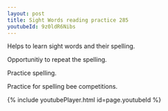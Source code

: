 ```yaml
---
layout: post
title: Sight Words reading practice 285
youtubeId: 9z0ldR6Nibs
---
```

 
 
Helps to learn sight words and their spelling.

Opportunitiy to repeat the spelling. 

Practice spelling. 
 
Practice for spelling bee competitions. 
 
{% include youtubePlayer.html id=page.youtubeId %}
 
 
